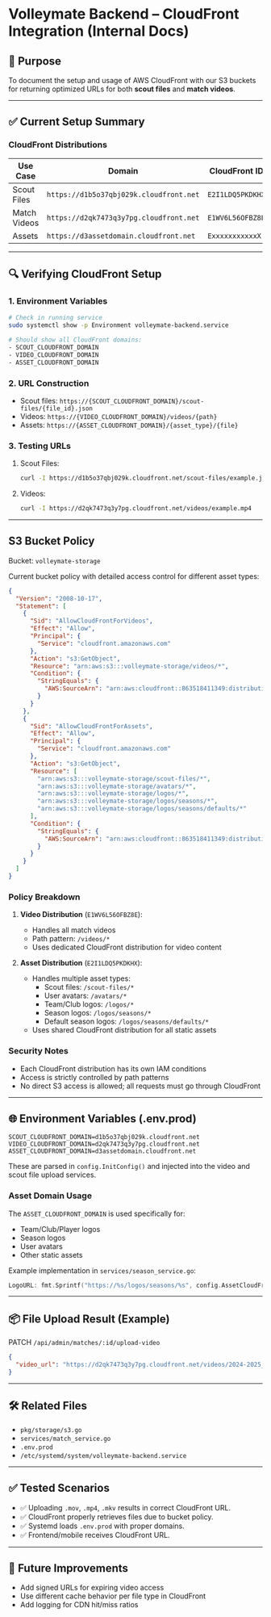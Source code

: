 # Volleymate Backend – CloudFront Integration (Internal Docs)

## 🎯 Purpose

To document the setup and usage of AWS CloudFront with our S3 buckets for returning optimized URLs for both **scout files** and **match videos**.

---

## ✅ Current Setup Summary

### CloudFront Distributions

| Use Case     | Domain                                  | CloudFront ID    |
| ------------ | --------------------------------------- | ---------------- |
| Scout Files  | `https://d1b5o37qbj029k.cloudfront.net` | `E2I1LDQ5PKDKHX` |
| Match Videos | `https://d2qk7473q3y7pg.cloudfront.net` | `E1WV6L56OFBZ8E` |
| Assets       | `https://d3assetdomain.cloudfront.net`  | `ExxxxxxxxxxxX`  |

---

## 🔍 Verifying CloudFront Setup

### 1. Environment Variables

```bash
# Check in running service
sudo systemctl show -p Environment volleymate-backend.service

# Should show all CloudFront domains:
- SCOUT_CLOUDFRONT_DOMAIN
- VIDEO_CLOUDFRONT_DOMAIN
- ASSET_CLOUDFRONT_DOMAIN
```

### 2. URL Construction

- Scout files: `https://{SCOUT_CLOUDFRONT_DOMAIN}/scout-files/{file_id}.json`
- Videos: `https://{VIDEO_CLOUDFRONT_DOMAIN}/videos/{path}`
- Assets: `https://{ASSET_CLOUDFRONT_DOMAIN}/{asset_type}/{file}`

### 3. Testing URLs

1. Scout Files:
   ```bash
   curl -I https://d1b5o37qbj029k.cloudfront.net/scout-files/example.json
   ```
2. Videos:
   ```bash
   curl -I https://d2qk7473q3y7pg.cloudfront.net/videos/example.mp4
   ```

---

## S3 Bucket Policy

Bucket: `volleymate-storage`

Current bucket policy with detailed access control for different asset types:

```json
{
  "Version": "2008-10-17",
  "Statement": [
    {
      "Sid": "AllowCloudFrontForVideos",
      "Effect": "Allow",
      "Principal": {
        "Service": "cloudfront.amazonaws.com"
      },
      "Action": "s3:GetObject",
      "Resource": "arn:aws:s3:::volleymate-storage/videos/*",
      "Condition": {
        "StringEquals": {
          "AWS:SourceArn": "arn:aws:cloudfront::863518411349:distribution/E1WV6L56OFBZ8E"
        }
      }
    },
    {
      "Sid": "AllowCloudFrontForAssets",
      "Effect": "Allow",
      "Principal": {
        "Service": "cloudfront.amazonaws.com"
      },
      "Action": "s3:GetObject",
      "Resource": [
        "arn:aws:s3:::volleymate-storage/scout-files/*",
        "arn:aws:s3:::volleymate-storage/avatars/*",
        "arn:aws:s3:::volleymate-storage/logos/*",
        "arn:aws:s3:::volleymate-storage/logos/seasons/*",
        "arn:aws:s3:::volleymate-storage/logos/seasons/defaults/*"
      ],
      "Condition": {
        "StringEquals": {
          "AWS:SourceArn": "arn:aws:cloudfront::863518411349:distribution/E2I1LDQ5PKDKHX"
        }
      }
    }
  ]
}
```

### Policy Breakdown

1. **Video Distribution** (`E1WV6L56OFBZ8E`):

   - Handles all match videos
   - Path pattern: `/videos/*`
   - Uses dedicated CloudFront distribution for video content

2. **Asset Distribution** (`E2I1LDQ5PKDKHX`):
   - Handles multiple asset types:
     - Scout files: `/scout-files/*`
     - User avatars: `/avatars/*`
     - Team/Club logos: `/logos/*`
     - Season logos: `/logos/seasons/*`
     - Default season logos: `/logos/seasons/defaults/*`
   - Uses shared CloudFront distribution for all static assets

### Security Notes

- Each CloudFront distribution has its own IAM conditions
- Access is strictly controlled by path patterns
- No direct S3 access is allowed; all requests must go through CloudFront

---

## 🌐 Environment Variables (.env.prod)

```env
SCOUT_CLOUDFRONT_DOMAIN=d1b5o37qbj029k.cloudfront.net
VIDEO_CLOUDFRONT_DOMAIN=d2qk7473q3y7pg.cloudfront.net
ASSET_CLOUDFRONT_DOMAIN=d3assetdomain.cloudfront.net
```

These are parsed in `config.InitConfig()` and injected into the video and scout file upload services.

### Asset Domain Usage

The `ASSET_CLOUDFRONT_DOMAIN` is used specifically for:

- Team/Club/Player logos
- Season logos
- User avatars
- Other static assets

Example implementation in `services/season_service.go`:

```go
LogoURL: fmt.Sprintf("https://%s/logos/seasons/%s", config.AssetCloudFrontDomain, season.Logo)
```

---

## 📦 File Upload Result (Example)

PATCH `/api/admin/matches/:id/upload-video`

```json
{
  "video_url": "https://d2qk7473q3y7pg.cloudfront.net/videos/2024-2025_germany/bundesliga_male/{match_id}.mov"
}
```

---

## 🛠️ Related Files

- `pkg/storage/s3.go`
- `services/match_service.go`
- `.env.prod`
- `/etc/systemd/system/volleymate-backend.service`

---

## ✅ Tested Scenarios

- ✅ Uploading `.mov`, `.mp4`, `.mkv` results in correct CloudFront URL.
- ✅ CloudFront properly retrieves files due to bucket policy.
- ✅ Systemd loads `.env.prod` with proper domains.
- ✅ Frontend/mobile receives CloudFront URL.

---

## 🧪 Future Improvements

- Add signed URLs for expiring video access
- Use different cache behavior per file type in CloudFront
- Add logging for CDN hit/miss ratios
